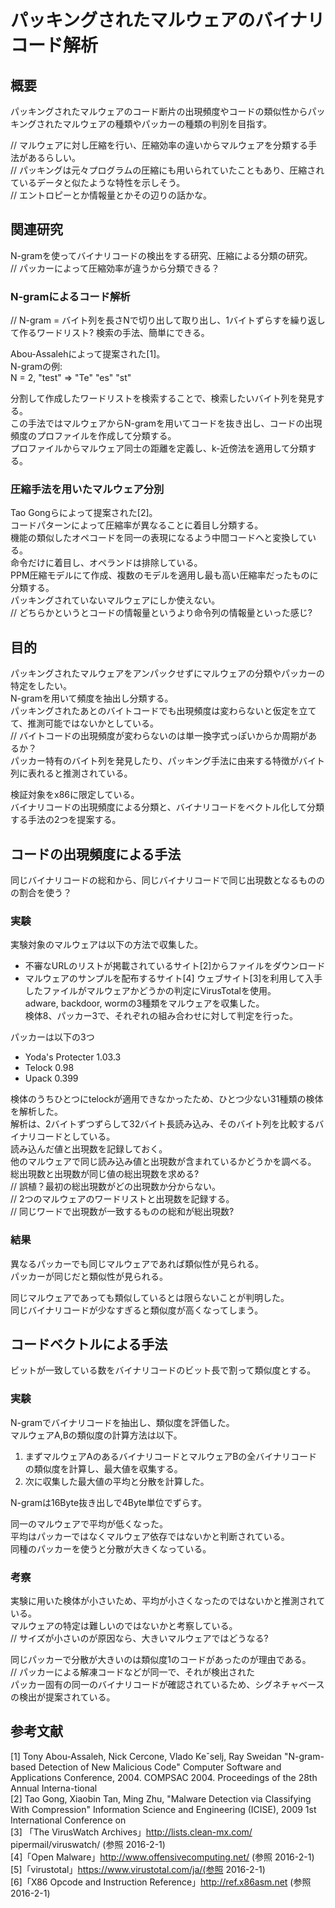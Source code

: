 # パッキングされたマルウェアのバイナリコード解析
## 概要
パッキングされたマルウェアのコード断片の出現頻度やコードの類似性からパッキングされたマルウェアの種類やパッカーの種類の判別を目指す。

// マルウェアに対し圧縮を行い、圧縮効率の違いからマルウェアを分類する手法があるらしい。  
// パッキングは元々プログラムの圧縮にも用いられていたこともあり、圧縮されているデータと似たような特性を示しそう。  
// エントロピーとか情報量とかその辺りの話かな。  

## 関連研究
N-gramを使ってバイナリコードの検出をする研究、圧縮による分類の研究。  
// パッカーによって圧縮効率が違うから分類できる？

### N-gramによるコード解析
// N-gram = バイト列を長さNで切り出して取り出し、1バイトずらすを繰り返して作るワードリスト? 検索の手法、簡単にできる。

Abou-Assalehによって提案された[1]。  
N-gramの例:  
N = 2, "test" => "Te" "es" "st"  

分割して作成したワードリストを検索することで、検索したいバイト列を発見する。  
この手法ではマルウェアからN-gramを用いてコードを抜き出し、コードの出現頻度のプロファイルを作成して分類する。  
プロファイルからマルウェア同士の距離を定義し、k-近傍法を適用して分類する。

### 圧縮手法を用いたマルウェア分別
Tao Gongらによって提案された[2]。  
コードパターンによって圧縮率が異なることに着目し分類する。  
機能の類似したオペコードを同一の表現になるよう中間コードへと変換している。  
命令だけに着目し、オペランドは排除している。  
PPM圧縮モデルにて作成、複数のモデルを適用し最も高い圧縮率だったものに分類する。  
パッキングされていないマルウェアにしか使えない。  
// どちらかというとコードの情報量というより命令列の情報量といった感じ?

## 目的
パッキングされたマルウェアをアンパックせずにマルウェアの分類やパッカーの特定をしたい。  
N-gramを用いて頻度を抽出し分類する。  
パッキングされたあとのバイトコードでも出現頻度は変わらないと仮定を立てて、推測可能ではないかとしている。  
// バイトコードの出現頻度が変わらないのは単一換字式っぽいからか周期があるか？  
パッカー特有のバイト列を発見したり、パッキング手法に由来する特徴がバイト列に表れると推測されている。  

検証対象をx86に限定している。  
バイナリコードの出現頻度による分類と、バイナリコードをベクトル化して分類する手法の2つを提案する。

## コードの出現頻度による手法
同じバイナリコードの総和から、同じバイナリコードで同じ出現数となるもののの割合を使う？

### 実験
実験対象のマルウェアは以下の方法で収集した。  
+ 不審なURLのリストが掲載されているサイト[2]からファイルをダウンロード
+ マルウェアのサンプルを配布するサイト[4]
ウェブサイト[3]を利用して入手したファイルがマルウェアかどうかの判定にVirusTotalを使用。  
adware, backdoor, wormの3種類をマルウェアを収集した。  
検体8、パッカー3で、それぞれの組み合わせに対して判定を行った。  

パッカーは以下の3つ
+ Yoda's Protecter 1.03.3
+ Telock 0.98
+ Upack 0.399

検体のうちひとつにtelockが適用できなかったため、ひとつ少ない31種類の検体を解析した。  
解析は、2バイトずつずらして32バイト長読み込み、そのバイト列を比較するバイナリコードとしている。  
読み込んだ値と出現数を記録しておく。  
他のマルウェアで同じ読み込み値と出現数が含まれているかどうかを調べる。  
総出現数と出現数が同じ値の総出現数を求める?   
// 誤植？最初の総出現数がどの出現数か分からない。  
// 2つのマルウェアのワードリストと出現数を記録する。  
// 同じワードで出現数が一致するものの総和が総出現数?

### 結果
異なるパッカーでも同じマルウェアであれば類似性が見られる。  
パッカーが同じだと類似性が見られる。

同じマルウェアであっても類似しているとは限らないことが判明した。  
同じバイナリコードが少なすぎると類似度が高くなってしまう。

## コードベクトルによる手法
ビットが一致している数をバイナリコードのビット長で割って類似度とする。

### 実験
N-gramでバイナリコードを抽出し、類似度を評価した。  
マルウェアA,Bの類似度の計算方法は以下。
1. まずマルウェアAのあるバイナリコードとマルウェアBの全バイナリコードの類似度を計算し、最大値を収集する。
2. 次に収集した最大値の平均と分散を計算した。

N-gramは16Byte抜き出しで4Byte単位でずらす。  

同一のマルウェアで平均が低くなった。  
平均はパッカーではなくマルウェア依存ではないかと判断されている。  
同種のパッカーを使うと分散が大きくなっている。  

### 考察
実験に用いた検体が小さいため、平均が小さくなったのではないかと推測されている。  
マルウェアの特定は難しいのではないかと考察している。  
// サイズが小さいのが原因なら、大きいマルウェアではどうなる?

同じパッカーで分散が大きいのは類似度1のコードがあったのが理由である。  
// パッカーによる解凍コードなどが同一で、それが検出された  
パッカー固有の同一のバイナリコードが確認されているため、シグネチャベースの検出が提案されている。

## 参考文献
[1] Tony Abou-Assaleh, Nick Cercone, Vlado Keˇselj, Ray Sweidan "N-gram-based Detection of New Malicious Code" Computer Software and Applications Conference, 2004. COMPSAC 2004. Proceedings of the 28th Annual Interna-tional  
[2] Tao Gong, Xiaobin Tan, Ming Zhu, "Malware Detection via Classifying With Compression" Information Science and Engineering (ICISE), 2009 1st International Conference on  
[3] 「The VirusWatch Archives」http://lists.clean-mx.com/ pipermail/viruswatch/ (参照 2016-2-1)  
[4]「Open Malware」http://www.offensivecomputing.net/ (参照 2016-2-1)  
[5]「virustotal」https://www.virustotal.com/ja/(参照 2016-2-1)  
[6]「X86 Opcode and Instruction Reference」http://ref.x86asm.net (参照 2016-2-1)  

